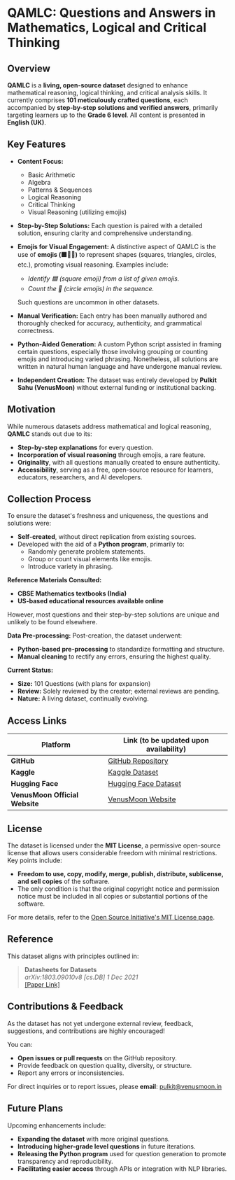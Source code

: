 # QAMLC: Questions and Answers in Mathematics, Logical and Critical Thinking

## Overview

**QAMLC** is a **living, open-source dataset** designed to enhance mathematical reasoning, logical thinking, and critical analysis skills. It currently comprises **101 meticulously crafted questions**, each accompanied by **step-by-step solutions and verified answers**, primarily targeting learners up to the **Grade 6 level**. All content is presented in **English (UK)**.

## Key Features

- **Content Focus:**
  - Basic Arithmetic
  - Algebra
  - Patterns & Sequences
  - Logical Reasoning
  - Critical Thinking
  - Visual Reasoning (utilizing emojis)

- **Step-by-Step Solutions:** Each question is paired with a detailed solution, ensuring clarity and comprehensive understanding.

- **Emojis for Visual Engagement:** A distinctive aspect of QAMLC is the use of **emojis (🟦🔺🔵)** to represent shapes (squares, triangles, circles, etc.), promoting visual reasoning. Examples include:
  - *Identify 🟦 (square emoji) from a list of given emojis.*
  - *Count the 🔵 (circle emojis) in the sequence.*
  
  Such questions are uncommon in other datasets.

- **Manual Verification:** Each entry has been manually authored and thoroughly checked for accuracy, authenticity, and grammatical correctness.

- **Python-Aided Generation:** A custom Python script assisted in framing certain questions, especially those involving grouping or counting emojis and introducing varied phrasing. Nonetheless, all solutions are written in natural human language and have undergone manual review.

- **Independent Creation:** The dataset was entirely developed by **Pulkit Sahu (VenusMoon)** without external funding or institutional backing.

## Motivation

While numerous datasets address mathematical and logical reasoning, **QAMLC** stands out due to its:

- **Step-by-step explanations** for every question.
- **Incorporation of visual reasoning** through emojis, a rare feature.
- **Originality**, with all questions manually created to ensure authenticity.
- **Accessibility**, serving as a free, open-source resource for learners, educators, researchers, and AI developers.

## Collection Process

To ensure the dataset's freshness and uniqueness, the questions and solutions were:

- **Self-created**, without direct replication from existing sources.
- Developed with the aid of a **Python program**, primarily to:
  - Randomly generate problem statements.
  - Group or count visual elements like emojis.
  - Introduce variety in phrasing.

**Reference Materials Consulted:**

- **CBSE Mathematics textbooks (India)**
- **US-based educational resources available online**

However, most questions and their step-by-step solutions are unique and unlikely to be found elsewhere.

**Data Pre-processing:** Post-creation, the dataset underwent:

- **Python-based pre-processing** to standardize formatting and structure.
- **Manual cleaning** to rectify any errors, ensuring the highest quality.

**Current Status:**

- **Size:** 101 Questions (with plans for expansion)
- **Review:** Solely reviewed by the creator; external reviews are pending.
- **Nature:** A living dataset, continually evolving.

## Access Links

| Platform                  | Link (to be updated upon availability) |
|---------------------------|----------------------------------------|
| **GitHub**                | [GitHub Repository](https://github.com/PulKc/Questions-and-Answers-in-Math-Logical-and-Critical-Thinking/)                 |
| **Kaggle**                | [Kaggle Dataset](https://www.kaggle.com/datasets/pulkitsahu89/qamlc-dataset)                    |
| **Hugging Face**          | [Hugging Face Dataset](https://huggingface.co/datasets/PulkitSahu/QAMLC)              |
| **VenusMoon Official Website** | [VenusMoon Website](#)           |

## License

The dataset is licensed under the **MIT License**, a permissive open-source license that allows users considerable freedom with minimal restrictions. Key points include:

- **Freedom to use, copy, modify, merge, publish, distribute, sublicense, and sell copies** of the software.
- The only condition is that the original copyright notice and permission notice must be included in all copies or substantial portions of the software.

For more details, refer to the [Open Source Initiative's MIT License page](https://opensource.org/license/mit).

## Reference

This dataset aligns with principles outlined in:

> **Datasheets for Datasets**  
> *arXiv:1803.09010v8 [cs.DB] 1 Dec 2021*  
> [[Paper Link]](https://arxiv.org/abs/1803.09010)

## Contributions & Feedback

As the dataset has not yet undergone external review, feedback, suggestions, and contributions are highly encouraged!

You can:

- **Open issues or pull requests** on the GitHub repository.
- Provide feedback on question quality, diversity, or structure.
- Report any errors or inconsistencies.

For direct inquiries or to report issues, please **email**: [pulkit@venusmoon.in](mailto:pulkit@venusmoon.in)

## Future Plans

Upcoming enhancements include:

- **Expanding the dataset** with more original questions.
- **Introducing higher-grade level questions** in future iterations.
- **Releasing the Python program** used for question generation to promote transparency and reproducibility.
- **Facilitating easier access** through APIs or integration with NLP libraries.


